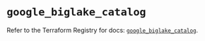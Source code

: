 # `google_biglake_catalog`

Refer to the Terraform Registry for docs: [`google_biglake_catalog`](https://registry.terraform.io/providers/hashicorp/google/6.11.2/docs/resources/biglake_catalog).
